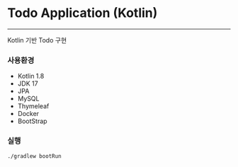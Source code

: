 # Todo Application (Kotlin)

---

Kotlin 기반 Todo 구현

### 사용환경
- Kotlin 1.8
- JDK 17
- JPA
- MySQL
- Thymeleaf
- Docker
- BootStrap

### 실행
    ./gradlew bootRun
